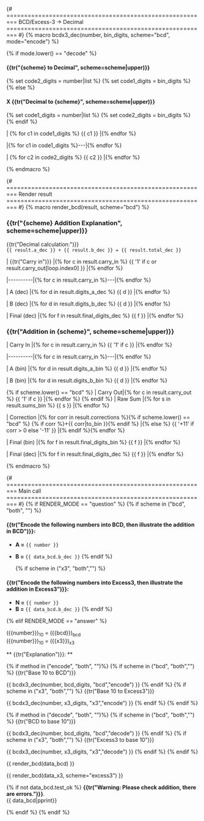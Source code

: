 {# =========================================================
   BCD/Excess-3 → Decimal
   ========================================================= #}
{% macro bcdx3_dec(number, bin_digits, scheme="bcd", mode="encode") %}

{% if mode.lower() == "decode" %}
####  {{tr("{scheme} to Decimal", scheme=scheme|upper)}} 
  {% set code2_digits = number|list %}
  {% set code1_digits = bin_digits %}
{% else %}
#### X {{tr("Decimal to {scheme}", scheme=scheme|upper)}} 
  {% set code1_digits = number|list %}
  {% set code2_digits = bin_digits %}
{% endif %}

| {% for c1 in code1_digits %} {{ c1 }} |{% endfor %}

|{% for c1 in code1_digits %}---|{% endfor %}

| {% for c2 in code2_digits %} {{ c2 }} |{% endfor %}

{% endmacro %}


{# =========================================================
   Render result
   ========================================================= #}
{% macro render_bcd(result, scheme="bcd") %}
###  {{tr("{scheme} Addition Explanation", scheme=scheme|upper)}} 

 {{tr("Decimal calculation:")}}   
`{{ result.a_dec }} + {{ result.b_dec }} = {{ result.total_dec }}`  

| {{tr("Carry in")}} |{% for c in result.carry_in %} {{ '1' if c or result.carry_out[loop.index0] }} |{% endfor %}

|----------|{% for c in result.carry_in %}---|{% endfor %}

| A (dec)  |{% for d in result.digits_a_dec %} {{ d }} |{% endfor %}

| B (dec)  |{% for d in result.digits_b_dec %} {{ d }} |{% endfor %}

| Final (dec) |{% for f in result.final_digits_dec %} {{ f }} |{% endfor %}


###  {{tr("Addition in {scheme}", scheme=scheme|upper)}} 

| Carry In |{% for c in result.carry_in %} {{ '1' if c }} |{% endfor %}

|----------|{% for c in result.carry_in %}---|{% endfor %}

| A (bin)  |{% for d in result.digits_a_bin %} {{ d }} |{% endfor %}

| B (bin)  |{% for d in result.digits_b_bin %} {{ d }} |{% endfor %}

{% if scheme.lower() == "bcd" %}
| Carry Out|{% for c in result.carry_out %} {{ '1' if c }} |{% endfor %}
{% endif %}
| Raw Sum  |{% for s in result.sums_bin %} {{ s }} |{% endfor %}

| Correction |{% for corr in result.corrections %}{% if scheme.lower() == "bcd" %} {% if corr %}+{{ corr|to_bin }}{% endif %} |{% else %} {{ '+11' if corr > 0 else '-11' }} |{% endif %}{% endfor %}

| Final (bin) |{% for f in result.final_digits_bin %} {{ f }} |{% endfor %}

| Final (dec) |{% for f in result.final_digits_dec %} {{ f }} |{% endfor %}

{% endmacro %}


{# =========================================================
   Main call
   ========================================================= #}
{% if RENDER_MODE == "question" %}
  {% if scheme in ("bcd", "both", "") %}
####  {{tr("Encode the following numbers into BCD, then illustrate the addition in BCD")}}:
- **A =** `{{ number }}`
- **B =** `{{ data_bcd.b_dec }}`
  {% endif %}

  {% if scheme in ("x3", "both","") %}
####  {{tr("Encode the following numbers into Excess3, then illustrate the addition in Excess3")}}:
- **N =** `{{ number }}`
- **B =** `{{ data_bcd.b_dec }}`
  {% endif %}

{% elif RENDER_MODE == "answer" %}

({{number}})<sub>10</sub> = ({{bcd}})<sub>bcd</sub>  
({{number}})<sub>10</sub> = ({{x3}})<sub>x3</sub>  

** {{tr("Explanation")}}: **  

{% if method in ("encode", "both", "")%}
{% if scheme in ("bcd", "both","") %}
{{tr("Base 10 to BCD")}}

{{ bcdx3_dec(number, bcd_digits, "bcd","encode") }}
{% endif %}
{% if scheme in ("x3", "both","") %}
{{tr("Base 10 to Excess3")}}

{{ bcdx3_dec(number, x3_digits, "x3","encode") }}
{% endif %}
{% endif %}

{% if method in ("decode", "both", "")%}
{% if scheme in ("bcd", "both","") %}
{{tr("BCD to base 10")}}

{{ bcdx3_dec(number, bcd_digits, "bcd","decode") }}
{% endif %}
{% if scheme in ("x3", "both","") %}
{{tr("Excess3 to base 10")}}

{{ bcdx3_dec(number, x3_digits, "x3","decode") }}
{% endif %}
{% endif %}

{{ render_bcd(data_bcd) }}

{{ render_bcd(data_x3, scheme="excess3") }}

{% if not data_bcd.test_ok %}
 **{{tr("Warning: Please check addition, there are errors.")}}**.  
{{ data_bcd|pprint}}

{% endif %}
{% endif %}
